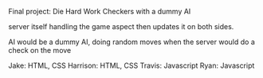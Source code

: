 Final project: Die Hard Work
	Checkers with a dummy AI

server itself handling the game aspect then updates it on both sides.
	

AI would be a dummy AI, doing random moves when the server would do a check on the move


Jake: HTML, CSS
Harrison: HTML, CSS
Travis: Javascript
Ryan: Javascript 





